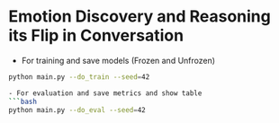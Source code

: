 # Emotion Discovery and Reasoning its Flip in Conversation

- For training and save models (Frozen and Unfrozen)
```bash
python main.py --do_train --seed=42

- For evaluation and save metrics and show table
```bash
python main.py --do_eval --seed=42
